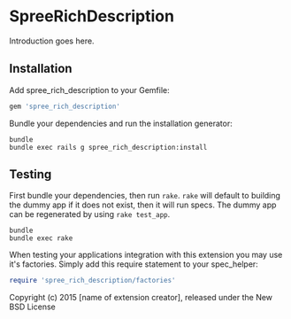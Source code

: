 SpreeRichDescription
====================

Introduction goes here.

Installation
------------

Add spree_rich_description to your Gemfile:

```ruby
gem 'spree_rich_description'
```

Bundle your dependencies and run the installation generator:

```shell
bundle
bundle exec rails g spree_rich_description:install
```

Testing
-------

First bundle your dependencies, then run `rake`. `rake` will default to building the dummy app if it does not exist, then it will run specs. The dummy app can be regenerated by using `rake test_app`.

```shell
bundle
bundle exec rake
```

When testing your applications integration with this extension you may use it's factories.
Simply add this require statement to your spec_helper:

```ruby
require 'spree_rich_description/factories'
```

Copyright (c) 2015 [name of extension creator], released under the New BSD License
